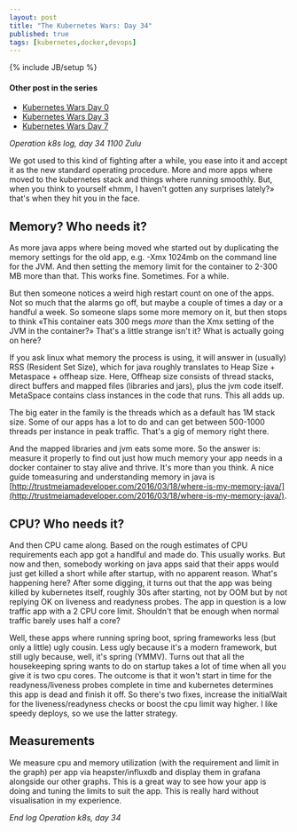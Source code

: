 ```yaml
---
layout: post
title: "The Kubernetes Wars: Day 34"
published: true
tags: [kubernetes,docker,devops]
---
```

{% include JB/setup %}

#### Other post in the series

*  [Kubernetes Wars Day 0](/2016/06/kubernetes-wars-day-0.html)
*  [Kubernetes Wars Day 3](/2016/06/kubernetes-wars-day-3.html)
*  [Kubernetes Wars Day 7](/2016/06/kubernetes-wars-day-7.html)

_Operation k8s log, day 34 1100 Zulu_

We got used to this kind of fighting after a while, you ease into it and accept it as the new standard operating
procedure. More and more apps where moved to the kubernetes stack and things where running smoothly. But, when you think to yourself «hmm, I haven't gotten any surprises lately?» that's when they hit you in the face. 

## Memory? Who needs it?

As more java apps where being moved whe started out by duplicating the memory settings for the old app, e.g. -Xmx 1024mb on the command line for the JVM. And then setting the memory limit for the container to 2-300 MB more than that. This works fine. Sometimes. For a while. 

But then someone notices a weird high restart count on one of the apps. Not so much that the alarms go off, but maybe a couple of times a day or a handful a week. So someone slaps some more memory on it, but then stops to think «This container eats 300 megs _more_ than the Xmx setting of the JVM in the container?» That's a little strange isn't it? What is actually going on here?

If you ask linux what memory the process is using, it will answer in (usually) RSS (Resident Set Size), which for java roughly translates to Heap Size + Metaspace + offheap size. Here, Offheap size consists of thread stacks, direct buffers and mapped files (libraries and jars), plus the jvm code itself. MetaSpace contains class instances in the code that runs. This all adds up. 

The big eater in the family is the threads which as a default has 1M stack size. Some of our apps has a lot to do and can get between 500-1000 threads per instance in peak traffic. That's a gig of memory right there. 

And the mapped libraries and jvm eats some more. So the answer is: measure it properly to find out just how much memory your app needs in a docker container to stay alive and thrive. It's more than you think. A nice guide tomeasuring and understanding memory in java is [http://trustmeiamadeveloper.com/2016/03/18/where-is-my-memory-java/](http://trustmeiamadeveloper.com/2016/03/18/where-is-my-memory-java/). 

## CPU? Who needs it?

And then CPU came along. Based on the rough estimates of CPU requirements each app got a handlful and made do. This usually works. But now and then, somebody working on java apps said that their apps would just get killed a short while after startup, with no apparent reason. What's happening here? After some digging, it turns out that the app was being killed by kubernetes itself, roughly 30s after starting, not by OOM but by not replying OK on liveness and readyness probes. The app in question is a low traffic app with a 2 CPU core limit. Shouldn't that be enough when normal traffic barely uses half a core?

Well, these apps where running spring boot, spring frameworks less (but only a little) ugly cousin. Less ugly because it's a modern framework, but still ugly because, well, it's spring (YMMV). Turns out that all the housekeeping spring wants to do on startup takes a lot of time when all you give it is two cpu cores. The outcome is that it won't start in time for the readyness/liveness probes complete in time and kubernetes determines this app is dead and finish it off. So there's two fixes, increase the initialWait for the liveness/readyness checks or boost the cpu limit way higher. I like speedy deploys, so we use the latter strategy. 

## Measurements

We measure cpu and memory utilization (with the requirement and limit in the graph) per app via heapster/influxdb and display them in grafana alongside our other graphs. This is a great way to see how your app is doing and tuning the limits to suit the app. This is really hard without visualisation in my experience. 

_End log Operation k8s, day 34_

